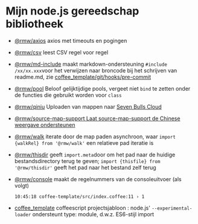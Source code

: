 # Mijn node.js gereedschap bibliotheek

* [@rmw/axios](//www.npmjs.com/package/@rmw/axios) axios met timeouts en pogingen
* [@rmw/csv](//www.npmjs.com/package/@rmw/csv) leest CSV regel voor regel
* [@rmw/md-include](//www.npmjs.com/package/@rmw/console) maakt markdown-ondersteuning `#include /xx/xx.xxx`voor het verwijzen naar broncode bij het schrijven van readme.md, zie [coffee_template/git/hooks/pre-commit](//github.com/rmw-lib/coffee_template/blob/master/.direnv/git/hooks/pre-commit)
* [@rmw/pool](//www.npmjs.com/package/@rmw/pool) Beloof gelijktijdige pools, vergeet niet `bind` te zetten onder de functies die gebruikt worden voor `class`
* [@rmw/qiniu](//www.npmjs.com/package/@rmw/qiniu) Uploaden van mappen naar [Seven Bulls Cloud](//www.qiniu.com)
* [@rmw/source-map-support Laat source-map-support de Chinese weergave ondersteunen](//github.com/evanw/node-source-map-support/issues/301)
* [@rmw/walk](//www.npmjs.com/package/@rmw/walk) iterate door de map paden asynchroon, waar `import {walkRel} from '@rmw/walk'` een relatieve pad iteratie is
* [@rmw/thisdir](//www.npmjs.com/package/@rmw/walk) geeft `import.meta`door om het pad naar de huidige bestandsdirectory terug te geven; `import {thisfile} from '@rmw/thisdir'` geeft het pad naar het bestand zelf terug
* [@rmw/console](//www.npmjs.com/package/@rmw/console) maakt de regelnummers van de consoleuitvoer (als volgt)
  
  ```
  10:45:18 coffee-template/src/index.coffee:11 › 1
  ```
  
* [coffee_template](//github.com/rmw-lib/coffee_template) coffeescript projectsjabloon : node.js' `--experimental-loader` ondersteunt type: module, d.w.z. ES6-stijl import